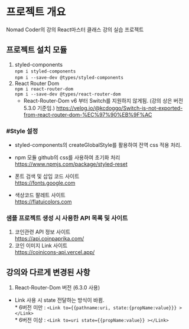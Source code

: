 # 프로젝트 개요

Nomad Coder의 강의 React마스터 클래스 강의 실습 프로젝트

## 프로젝트 설치 모듈

1. styled-components  
   `npm i styled-components`  
   `npm i --save-dev @types/styled-components`
2. React Router Dom  
   `npm i react-router-dom`  
   `npm i --save-dev @types/react-router-dom`
   - React-Router-Dom v6 부터 Switch를 지원하지 않게됨.
     (강의 상은 버전 5.3.0 기준임.)
     https://velog.io/@kcdoggo/Switch-is-not-exported-from-react-router-dom-%EC%97%90%EB%9F%AC

### #Style 설정

- styled-components의 createGlobalStyle를 활용하여 전역 css 적용 처리.
- npm 모듈 github의 css를 사용하여 초기화 처리  
  https://www.npmjs.com/package/styled-reset

- 폰트 검색 및 삽입 코드 사이트  
  https://fonts.google.com

- 색상코드 팔레트 사이트  
  https://flatuicolors.com

### 샘플 프로젝트 생성 시 사용한 API 목록 및 사이트

1. 코인관련 API 정보 사이트  
   https://api.coinpaprika.com/
2. 코인 이미지 Link 사이트  
   https://coinicons-api.vercel.app/

## 강의와 다르게 변경된 사항

1. React-Router-Dom 버전 (6.3.0 사용)

- Link 사용 시 state 전달하는 방식이 바뀜.  
  \* 6버전 미만 : `<Link to={{pathname:uri, state:{propName:value}}} ></Link>`  
  \* 6버전 이상 : `<Link to=uri state={{propName:value}} ></Link>`
